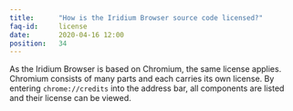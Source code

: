 ```yaml
---
title:		"How is the Iridium Browser source code licensed?"
faq-id:		license
date:		2020-04-16 12:00
position:	34
---
```

As the Iridium Browser is based on Chromium, the same license applies. Chromium consists of many parts and each carries its own license. By entering ```chrome://credits``` into the address bar, all components are listed and their license can be viewed.